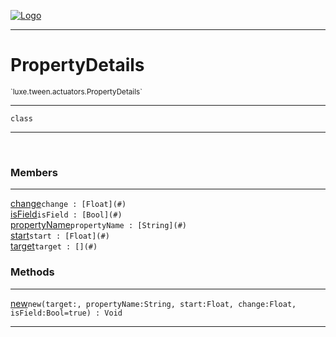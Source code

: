 
[![Logo](../../../../images/logo.png)](../../../../api/index.html)

---



<h1>PropertyDetails</h1>
<small>`luxe.tween.actuators.PropertyDetails`</small>



---

`class`

---

&nbsp;
&nbsp;



<h3>Members</h3> <hr/><span class="member apipage">
                <a name="change"><a class="lift" href="#change">change</a></a><code class="signature apipage">change : [Float](#)</code><br/></span>
            <span class="small_desc_flat"></span><span class="member apipage">
                <a name="isField"><a class="lift" href="#isField">isField</a></a><code class="signature apipage">isField : [Bool](#)</code><br/></span>
            <span class="small_desc_flat"></span><span class="member apipage">
                <a name="propertyName"><a class="lift" href="#propertyName">propertyName</a></a><code class="signature apipage">propertyName : [String](#)</code><br/></span>
            <span class="small_desc_flat"></span><span class="member apipage">
                <a name="start"><a class="lift" href="#start">start</a></a><code class="signature apipage">start : [Float](#)</code><br/></span>
            <span class="small_desc_flat"></span><span class="member apipage">
                <a name="target"><a class="lift" href="#target">target</a></a><code class="signature apipage">target : [](#)</code><br/></span>
            <span class="small_desc_flat"></span>





<h3>Methods</h3> <hr/><span class="method apipage">
            <a name="new"><a class="lift" href="#new">new</a></a><code class="signature apipage">new(target:<span></span>, propertyName:String<span></span>, start:Float<span></span>, change:Float<span></span>, isField:Bool<span>=true</span>) : Void</code><br/><span class="small_desc_flat"></span>
        </span>
    





---

&nbsp;
&nbsp;
&nbsp;
&nbsp;